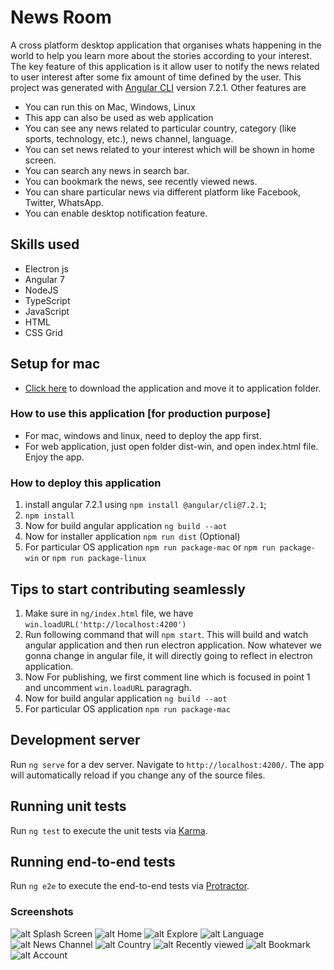 # News Room
A cross platform desktop application that organises whats happening in the world to help you learn more
about the stories according to your interest. The key feature of this application is it allow user to notify the news related to user interest after some fix amount of time defined by the user.
This project was generated with [Angular CLI](https://github.com/angular/angular-cli) version 7.2.1.
Other features are
- You can run this on Mac, Windows, Linux
- This app can also be used as web application
- You can see any news related to particular country, category (like sports, technology, etc.), news channel, language.
- You can set news related to your interest which will be shown in home screen.
- You can search any news in search bar.
- You can bookmark the news, see recently viewed news.
- You can share particular news via different platform like Facebook, Twitter, WhatsApp.
- You can enable desktop notification feature.

## Skills used
- Electron js
- Angular 7
- NodeJS
- TypeScript
- JavaScript
- HTML
- CSS Grid

## Setup for mac
- [Click here](https://drive.google.com/open?id=1i85p2Ggd9Cggrayq6MSY_zk2BVMEYXgu) to download the application and move it to application folder.

### How to use this application [for production purpose]
- For mac, windows and linux, need to deploy the app first.
- For web application, just open folder dist-win, and open index.html file. Enjoy the app.

### How to deploy this application
1. install angular 7.2.1 using `npm install @angular/cli@7.2.1`;
2. `npm install`
3. Now for build angular application `ng build --aot`
4. Now for installer application `npm run dist` (Optional)
5. For particular OS application `npm run package-mac` or `npm run package-win` or `npm run package-linux`

## Tips to start contributing seamlessly
1. Make sure in `ng/index.html` file, we have `win.loadURL('http://localhost:4200')`
2. Run following command that will `npm start`. This will build and watch angular application and then run electron application. Now whatever we gonna change in angular file, it will directly going to reflect in electron application.
3. Now For publishing, we first comment line which is focused in point 1 and uncomment `win.loadURL` paragragh.
4. Now for build angular application `ng build --aot`
5. For particular OS application `npm run package-mac`

## Development server

Run `ng serve` for a dev server. Navigate to `http://localhost:4200/`. The app will automatically reload if you change any of the source files.

## Running unit tests

Run `ng test` to execute the unit tests via [Karma](https://karma-runner.github.io).

## Running end-to-end tests

Run `ng e2e` to execute the end-to-end tests via [Protractor](http://www.protractortest.org/).

### Screenshots
![alt Splash Screen](/ScreenShots/Splash-screen.jpg)
![alt Home](/ScreenShots/Home.jpg)
![alt Explore](/ScreenShots/Explore.jpg)
![alt Language](/ScreenShots/Language.jpg)
![alt News Channel](/ScreenShots/News-channel.jpg)
![alt Country](/ScreenShots/Country.jpg)
![alt Recently viewed](/ScreenShots/Recently-viewed.jpg)
![alt Bookmark](/ScreenShots/Bookmark.jpg)
![alt Account](/ScreenShots/Account.jpg)
